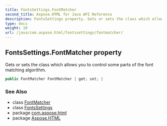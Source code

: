 ```yaml
---
title: FontsSettings.FontMatcher
second_title: Aspose.HTML for Java API Reference
description: FontsSettings property. Gets or sets the class which allows you to control some parts of the font matching algorithm
type: docs
weight: 10
url: /java/com.aspose.html/fontssettings/fontmatcher/
---
```

## FontsSettings.FontMatcher property

Gets or sets the class which allows you to control some parts of the font matching algorithm.

```java
public FontMatcher FontMatcher { get; set; }
```

### See Also

* class [FontMatcher](../../../com.aspose.html.rendering.fonts/fontmatcher/)
* class [FontsSettings](../)
* package [com.aspose.html](../../../com.aspose.html/)
* package [Aspose.HTML](../../../)
